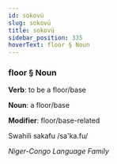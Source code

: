 ```yaml
---
id: sokovü
slug: sokovü
title: sokovü
sidebar_position: 335
hoverText: floor § Noun
---
```


### floor § Noun

**Verb**: to be a floor/base

**Noun**: a floor/base

**Modifier**: floor/base-related

Swahili sakafu /sa'ka.fu/

*Niger-Congo Language Family*